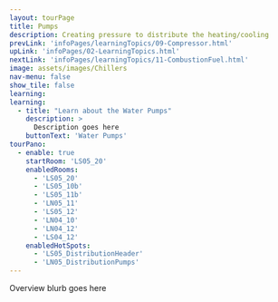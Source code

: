 ```yaml
---
layout: tourPage
title: Pumps
description: Creating pressure to distribute the heating/cooling
prevLink: 'infoPages/learningTopics/09-Compressor.html'
upLink: 'infoPages/02-LearningTopics.html'
nextLink: 'infoPages/learningTopics/11-CombustionFuel.html'
image: assets/images/Chillers
nav-menu: false
show_tile: false
learning:
learning:
  - title: "Learn about the Water Pumps"
    description: >
      Description goes here
    buttonText: 'Water Pumps'
tourPano:
  - enable: true
    startRoom: 'LS05_20'
    enabledRooms:
      - 'LS05_20'
      - 'LS05_10b'
      - 'LS05_11b'
      - 'LN05_11'
      - 'LS05_12'
      - 'LN04_10'
      - 'LN04_12'
      - 'LS04_12'
    enabledHotSpots:
      - 'LS05_DistributionHeader'
      - 'LN05_DistributionPumps'
---
```

Overview blurb goes here
